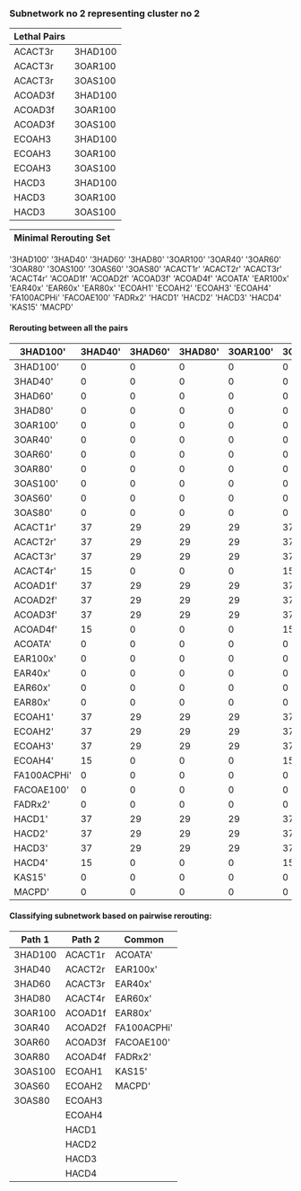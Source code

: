 ### Subnetwork no 2 representing cluster no 2

| Lethal Pairs |         |
|--------------|---------|
| ACACT3r      | 3HAD100 |
| ACACT3r      | 3OAR100 |
| ACACT3r      | 3OAS100 |
| ACOAD3f      | 3HAD100 |
| ACOAD3f      | 3OAR100 |
| ACOAD3f      | 3OAS100 |
| ECOAH3       | 3HAD100 |
| ECOAH3       | 3OAR100 |
| ECOAH3       | 3OAS100 |
| HACD3        | 3HAD100 |
| HACD3        | 3OAR100 |
| HACD3        | 3OAS100 |

|Minimal Rerouting Set| 
|---|
'3HAD100'
'3HAD40'
'3HAD60'
'3HAD80'
'3OAR100'
'3OAR40'
'3OAR60'
'3OAR80'
'3OAS100'
'3OAS60'
'3OAS80'
'ACACT1r'
'ACACT2r'
'ACACT3r'
'ACACT4r'
'ACOAD1f'
'ACOAD2f'
'ACOAD3f'
'ACOAD4f'
'ACOATA'
'EAR100x'
'EAR40x'
'EAR60x'
'EAR80x'
'ECOAH1'
'ECOAH2'
'ECOAH3'
'ECOAH4'
'FA100ACPHi'
'FACOAE100'
'FADRx2'
'HACD1'
'HACD2'
'HACD3'
'HACD4'
'KAS15'
'MACPD'

#### Rerouting between all the pairs

| 3HAD100'    | 3HAD40' | 3HAD60' | 3HAD80' | 3OAR100' | 3OAR40' | 3OAR60' | 3OAR80' | 3OAS100' | 3OAS60' | 3OAS80' | ACACT1r' | ACACT2r' | ACACT3r' | ACACT4r' | ACOAD1f' | ACOAD2f' | ACOAD3f' | ACOAD4f' | ACOATA' | EAR100x' | EAR40x' | EAR60x' | EAR80x' | ECOAH1' | ECOAH2' | ECOAH3' | ECOAH4' | FA100ACPHi' | FACOAE100' | FADRx2' | HACD1' | HACD2' | HACD3' | HACD4' | KAS15' | MACPD' |   |
|-------------|---------|---------|---------|----------|---------|---------|---------|----------|---------|---------|----------|----------|----------|----------|----------|----------|----------|----------|---------|----------|---------|---------|---------|---------|---------|---------|---------|-------------|------------|---------|--------|--------|--------|--------|--------|--------|---|
| 3HAD100'    | 0       | 0       | 0       | 0        | 0       | 0       | 0       | 0        | 0       | 0       | 0        | 37       | 37       | 37       | 15       | 37       | 37       | 37       | 15      | 0        | 0       | 0       | 0       | 0       | 37      | 37      | 37      | 15          | 0          | 0       | 0      | 37     | 37     | 37     | 15     | 0      | 0 |
| 3HAD40'     | 0       | 0       | 0       | 0        | 0       | 0       | 0       | 0        | 0       | 0       | 0        | 29       | 29       | 29       | 0        | 29       | 29       | 29       | 0       | 0        | 0       | 0       | 0       | 0       | 29      | 29      | 29      | 0           | 0          | 0       | 0      | 29     | 29     | 29     | 0      | 0      | 0 |
| 3HAD60'     | 0       | 0       | 0       | 0        | 0       | 0       | 0       | 0        | 0       | 0       | 0        | 29       | 29       | 29       | 0        | 29       | 29       | 29       | 0       | 0        | 0       | 0       | 0       | 0       | 29      | 29      | 29      | 0           | 0          | 0       | 0      | 29     | 29     | 29     | 0      | 0      | 0 |
| 3HAD80'     | 0       | 0       | 0       | 0        | 0       | 0       | 0       | 0        | 0       | 0       | 0        | 29       | 29       | 29       | 0        | 29       | 29       | 29       | 0       | 0        | 0       | 0       | 0       | 0       | 29      | 29      | 29      | 0           | 0          | 0       | 0      | 29     | 29     | 29     | 0      | 0      | 0 |
| 3OAR100'    | 0       | 0       | 0       | 0        | 0       | 0       | 0       | 0        | 0       | 0       | 0        | 37       | 37       | 37       | 15       | 37       | 37       | 37       | 15      | 0        | 0       | 0       | 0       | 0       | 37      | 37      | 37      | 15          | 0          | 0       | 0      | 37     | 37     | 37     | 15     | 0      | 0 |
| 3OAR40'     | 0       | 0       | 0       | 0        | 0       | 0       | 0       | 0        | 0       | 0       | 0        | 29       | 29       | 29       | 0        | 29       | 29       | 29       | 0       | 0        | 0       | 0       | 0       | 0       | 29      | 29      | 29      | 0           | 0          | 0       | 0      | 29     | 29     | 29     | 0      | 0      | 0 |
| 3OAR60'     | 0       | 0       | 0       | 0        | 0       | 0       | 0       | 0        | 0       | 0       | 0        | 29       | 29       | 29       | 0        | 29       | 29       | 29       | 0       | 0        | 0       | 0       | 0       | 0       | 29      | 29      | 29      | 0           | 0          | 0       | 0      | 29     | 29     | 29     | 0      | 0      | 0 |
| 3OAR80'     | 0       | 0       | 0       | 0        | 0       | 0       | 0       | 0        | 0       | 0       | 0        | 29       | 29       | 29       | 0        | 29       | 29       | 29       | 0       | 0        | 0       | 0       | 0       | 0       | 29      | 29      | 29      | 0           | 0          | 0       | 0      | 29     | 29     | 29     | 0      | 0      | 0 |
| 3OAS100'    | 0       | 0       | 0       | 0        | 0       | 0       | 0       | 0        | 0       | 0       | 0        | 37       | 37       | 37       | 15       | 37       | 37       | 37       | 15      | 0        | 0       | 0       | 0       | 0       | 37      | 37      | 37      | 15          | 0          | 0       | 0      | 37     | 37     | 37     | 15     | 0      | 0 |
| 3OAS60'     | 0       | 0       | 0       | 0        | 0       | 0       | 0       | 0        | 0       | 0       | 0        | 29       | 29       | 29       | 0        | 29       | 29       | 29       | 0       | 0        | 0       | 0       | 0       | 0       | 29      | 29      | 29      | 0           | 0          | 0       | 0      | 29     | 29     | 29     | 0      | 0      | 0 |
| 3OAS80'     | 0       | 0       | 0       | 0        | 0       | 0       | 0       | 0        | 0       | 0       | 0        | 29       | 29       | 29       | 0        | 29       | 29       | 29       | 0       | 0        | 0       | 0       | 0       | 0       | 29      | 29      | 29      | 0           | 0          | 0       | 0      | 29     | 29     | 29     | 0      | 0      | 0 |
| ACACT1r'    | 37      | 29      | 29      | 29       | 37      | 29      | 29      | 29       | 37      | 29      | 29       | 0        | 0        | 0        | 0        | 0        | 0        | 0        | 0       | 0        | 0       | 0       | 0       | 0       | 0       | 0       | 0       | 0           | 0          | 0       | 0      | 0      | 0      | 0      | 0      | 0      | 0 |
| ACACT2r'    | 37      | 29      | 29      | 29       | 37      | 29      | 29      | 29       | 37      | 29      | 29       | 0        | 0        | 0        | 0        | 0        | 0        | 0        | 0       | 0        | 0       | 0       | 0       | 0       | 0       | 0       | 0       | 0           | 0          | 0       | 0      | 0      | 0      | 0      | 0      | 0      | 0 |
| ACACT3r'    | 37      | 29      | 29      | 29       | 37      | 29      | 29      | 29       | 37      | 29      | 29       | 0        | 0        | 0        | 0        | 0        | 0        | 0        | 0       | 0        | 0       | 0       | 0       | 0       | 0       | 0       | 0       | 0           | 0          | 0       | 0      | 0      | 0      | 0      | 0      | 0      | 0 |
| ACACT4r'    | 15      | 0       | 0       | 0        | 15      | 0       | 0       | 0        | 15      | 0       | 0        | 0        | 0        | 0        | 0        | 0        | 0        | 0        | 0       | 0        | 0       | 0       | 0       | 0       | 0       | 0       | 0       | 0           | 0          | 0       | 0      | 0      | 0      | 0      | 0      | 0      | 0 |
| ACOAD1f'    | 37      | 29      | 29      | 29       | 37      | 29      | 29      | 29       | 37      | 29      | 29       | 0        | 0        | 0        | 0        | 0        | 0        | 0        | 0       | 0        | 0       | 0       | 0       | 0       | 0       | 0       | 0       | 0           | 0          | 0       | 0      | 0      | 0      | 0      | 0      | 0      | 0 |
| ACOAD2f'    | 37      | 29      | 29      | 29       | 37      | 29      | 29      | 29       | 37      | 29      | 29       | 0        | 0        | 0        | 0        | 0        | 0        | 0        | 0       | 0        | 0       | 0       | 0       | 0       | 0       | 0       | 0       | 0           | 0          | 0       | 0      | 0      | 0      | 0      | 0      | 0      | 0 |
| ACOAD3f'    | 37      | 29      | 29      | 29       | 37      | 29      | 29      | 29       | 37      | 29      | 29       | 0        | 0        | 0        | 0        | 0        | 0        | 0        | 0       | 0        | 0       | 0       | 0       | 0       | 0       | 0       | 0       | 0           | 0          | 0       | 0      | 0      | 0      | 0      | 0      | 0      | 0 |
| ACOAD4f'    | 15      | 0       | 0       | 0        | 15      | 0       | 0       | 0        | 15      | 0       | 0        | 0        | 0        | 0        | 0        | 0        | 0        | 0        | 0       | 0        | 0       | 0       | 0       | 0       | 0       | 0       | 0       | 0           | 0          | 0       | 0      | 0      | 0      | 0      | 0      | 0      | 0 |
| ACOATA'     | 0       | 0       | 0       | 0        | 0       | 0       | 0       | 0        | 0       | 0       | 0        | 0        | 0        | 0        | 0        | 0        | 0        | 0        | 0       | 0        | 0       | 0       | 0       | 0       | 0       | 0       | 0       | 0           | 0          | 0       | 0      | 0      | 0      | 0      | 0      | 0      | 0 |
| EAR100x'    | 0       | 0       | 0       | 0        | 0       | 0       | 0       | 0        | 0       | 0       | 0        | 0        | 0        | 0        | 0        | 0        | 0        | 0        | 0       | 0        | 0       | 0       | 0       | 0       | 0       | 0       | 0       | 0           | 0          | 0       | 0      | 0      | 0      | 0      | 0      | 0      | 0 |
| EAR40x'     | 0       | 0       | 0       | 0        | 0       | 0       | 0       | 0        | 0       | 0       | 0        | 0        | 0        | 0        | 0        | 0        | 0        | 0        | 0       | 0        | 0       | 0       | 0       | 0       | 0       | 0       | 0       | 0           | 0          | 0       | 0      | 0      | 0      | 0      | 0      | 0      | 0 |
| EAR60x'     | 0       | 0       | 0       | 0        | 0       | 0       | 0       | 0        | 0       | 0       | 0        | 0        | 0        | 0        | 0        | 0        | 0        | 0        | 0       | 0        | 0       | 0       | 0       | 0       | 0       | 0       | 0       | 0           | 0          | 0       | 0      | 0      | 0      | 0      | 0      | 0      | 0 |
| EAR80x'     | 0       | 0       | 0       | 0        | 0       | 0       | 0       | 0        | 0       | 0       | 0        | 0        | 0        | 0        | 0        | 0        | 0        | 0        | 0       | 0        | 0       | 0       | 0       | 0       | 0       | 0       | 0       | 0           | 0          | 0       | 0      | 0      | 0      | 0      | 0      | 0      | 0 |
| ECOAH1'     | 37      | 29      | 29      | 29       | 37      | 29      | 29      | 29       | 37      | 29      | 29       | 0        | 0        | 0        | 0        | 0        | 0        | 0        | 0       | 0        | 0       | 0       | 0       | 0       | 0       | 0       | 0       | 0           | 0          | 0       | 0      | 0      | 0      | 0      | 0      | 0      | 0 |
| ECOAH2'     | 37      | 29      | 29      | 29       | 37      | 29      | 29      | 29       | 37      | 29      | 29       | 0        | 0        | 0        | 0        | 0        | 0        | 0        | 0       | 0        | 0       | 0       | 0       | 0       | 0       | 0       | 0       | 0           | 0          | 0       | 0      | 0      | 0      | 0      | 0      | 0      | 0 |
| ECOAH3'     | 37      | 29      | 29      | 29       | 37      | 29      | 29      | 29       | 37      | 29      | 29       | 0        | 0        | 0        | 0        | 0        | 0        | 0        | 0       | 0        | 0       | 0       | 0       | 0       | 0       | 0       | 0       | 0           | 0          | 0       | 0      | 0      | 0      | 0      | 0      | 0      | 0 |
| ECOAH4'     | 15      | 0       | 0       | 0        | 15      | 0       | 0       | 0        | 15      | 0       | 0        | 0        | 0        | 0        | 0        | 0        | 0        | 0        | 0       | 0        | 0       | 0       | 0       | 0       | 0       | 0       | 0       | 0           | 0          | 0       | 0      | 0      | 0      | 0      | 0      | 0      | 0 |
| FA100ACPHi' | 0       | 0       | 0       | 0        | 0       | 0       | 0       | 0        | 0       | 0       | 0        | 0        | 0        | 0        | 0        | 0        | 0        | 0        | 0       | 0        | 0       | 0       | 0       | 0       | 0       | 0       | 0       | 0           | 0          | 0       | 0      | 0      | 0      | 0      | 0      | 0      | 0 |
| FACOAE100'  | 0       | 0       | 0       | 0        | 0       | 0       | 0       | 0        | 0       | 0       | 0        | 0        | 0        | 0        | 0        | 0        | 0        | 0        | 0       | 0        | 0       | 0       | 0       | 0       | 0       | 0       | 0       | 0           | 0          | 0       | 0      | 0      | 0      | 0      | 0      | 0      | 0 |
| FADRx2'     | 0       | 0       | 0       | 0        | 0       | 0       | 0       | 0        | 0       | 0       | 0        | 0        | 0        | 0        | 0        | 0        | 0        | 0        | 0       | 0        | 0       | 0       | 0       | 0       | 0       | 0       | 0       | 0           | 0          | 0       | 0      | 0      | 0      | 0      | 0      | 0      | 0 |
| HACD1'      | 37      | 29      | 29      | 29       | 37      | 29      | 29      | 29       | 37      | 29      | 29       | 0        | 0        | 0        | 0        | 0        | 0        | 0        | 0       | 0        | 0       | 0       | 0       | 0       | 0       | 0       | 0       | 0           | 0          | 0       | 0      | 0      | 0      | 0      | 0      | 0      | 0 |
| HACD2'      | 37      | 29      | 29      | 29       | 37      | 29      | 29      | 29       | 37      | 29      | 29       | 0        | 0        | 0        | 0        | 0        | 0        | 0        | 0       | 0        | 0       | 0       | 0       | 0       | 0       | 0       | 0       | 0           | 0          | 0       | 0      | 0      | 0      | 0      | 0      | 0      | 0 |
| HACD3'      | 37      | 29      | 29      | 29       | 37      | 29      | 29      | 29       | 37      | 29      | 29       | 0        | 0        | 0        | 0        | 0        | 0        | 0        | 0       | 0        | 0       | 0       | 0       | 0       | 0       | 0       | 0       | 0           | 0          | 0       | 0      | 0      | 0      | 0      | 0      | 0      | 0 |
| HACD4'      | 15      | 0       | 0       | 0        | 15      | 0       | 0       | 0        | 15      | 0       | 0        | 0        | 0        | 0        | 0        | 0        | 0        | 0        | 0       | 0        | 0       | 0       | 0       | 0       | 0       | 0       | 0       | 0           | 0          | 0       | 0      | 0      | 0      | 0      | 0      | 0      | 0 |
| KAS15'      | 0       | 0       | 0       | 0        | 0       | 0       | 0       | 0        | 0       | 0       | 0        | 0        | 0        | 0        | 0        | 0        | 0        | 0        | 0       | 0        | 0       | 0       | 0       | 0       | 0       | 0       | 0       | 0           | 0          | 0       | 0      | 0      | 0      | 0      | 0      | 0      | 0 |
| MACPD'      | 0       | 0       | 0       | 0        | 0       | 0       | 0       | 0        | 0       | 0       | 0        | 0        | 0        | 0        | 0        | 0        | 0        | 0        | 0       | 0        | 0       | 0       | 0       | 0       | 0       | 0       | 0       | 0           | 0          | 0       | 0      | 0      | 0      | 0      | 0      | 0      | 0 |

#### Classifying subnetwork based on pairwise rerouting:

| Path 1  | Path 2  | Common      |
|---------|---------|-------------|
| 3HAD100 | ACACT1r | ACOATA'     |
| 3HAD40  | ACACT2r | EAR100x'    |
| 3HAD60  | ACACT3r | EAR40x'     |
| 3HAD80  | ACACT4r | EAR60x'     |
| 3OAR100 | ACOAD1f | EAR80x'     |
| 3OAR40  | ACOAD2f | FA100ACPHi' |
| 3OAR60  | ACOAD3f | FACOAE100'  |
| 3OAR80  | ACOAD4f | FADRx2'     |
| 3OAS100 | ECOAH1  | KAS15'      |
| 3OAS60  | ECOAH2  | MACPD'      |
| 3OAS80  | ECOAH3  |             |
|         | ECOAH4  |             |
|         | HACD1   |             |
|         | HACD2   |             |
|         | HACD3   |             |
|         | HACD4   |             |
